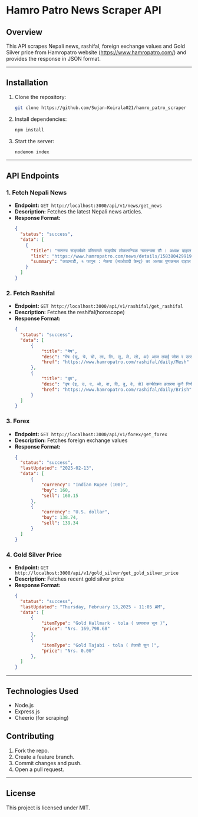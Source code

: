 # Hamro Patro News Scraper API

## Overview
This API scrapes Nepali news, rashifal, foreign exchange values and Gold Silver price from Hamropatro website (https://www.hamropatro.com/) and provides the response in JSON format.



---

## Installation

1. Clone the repository:
   ```bash
   git clone https://github.com/Sujan-Koirala021/hamro_patro_scraper
   ```

2. Install dependencies:
   ```bash
   npm install
   ```

3. Start the server:
   ```bash
   nodemon index
   ```

---

## API Endpoints

### 1. Fetch Nepali News

- **Endpoint:** `GET http://localhost:3000/api/v1/news/get_news`
- **Description:** Fetches the latest Nepali news articles.
- **Response Format:**
  ```json
  {
    "status": "success",
    "data": [
      {
        "title": "सशस्त्र सङ्घर्षको परिणामले सङ्घीय लोकतान्त्रिक गणतन्त्रमा छौँ : अध्यक्ष दाहाल",
        "link": "https://www.hamropatro.com/news/details/15838042991965172?ns=",
        "summary": "काठमाडौँ, १ फागुन : नेकपा (माओवादी केन्द्र) का अध्यक्ष पुष्पकमल दाहाल ‘प्रचण्ड’ले सशस्त्र सङ्घर्षको परिणामले अहिले देश सङ्घीय लोकतान्त्रिक गणतन्त्रमा रहेको बताउनुभएको छ । धुर्कोट गाउँपालिमा सहिद उ..."
      }
    ]
  }
  ```
### 2. Fetch Rashifal
- **Endpoint:** `GET http://localhost:3000/api/v1/rashifal/get_rashifal`
- **Description:** Fetches the reshifal(horoscope)
- **Response Format:**
  ```json
  {
    "status": "success",
    "data": [
        {
            "title": "मेष",
            "desc": "मेष (चु, चे, चो, ला, लि, लु, ले, लो, अ) आज तपाईं जोश र उत्साहले भरपुर रहनुहुनेछ साथै हजुरको कलात्मक वा रचनात्मक क्षेत्रमा विकास हुनेछ। वैदेशिक यात्राको प्रयास सफल रहनेछ। कार्यक्षेत्रमा नसोचेको लाभ मिल्नेछ। आजको शुभ रंग रातो हो भने शुभ अंक २ रहेको छ।",
            "href": "https://www.hamropatro.com/rashifal/daily/Mesh"
        },
        {
            "title": "बृष",
            "desc": "वृष (इ, उ, ए, ओ, वा, वि, वु, वे, वो) कार्यक्षेत्रमा हतारमा कुनै निर्णय नलिनुहोला। नयाँ कार्य प्रारम्भ नगरौँ। जीवनसाथीको स्वास्थ्यमा ध्यान दिनुहोस्। कानुनी आवेदन नदिनुहोस्। आजको शुभ रंग सुन्तला हो भने शुभ अंक ६ रहेको छ।",
            "href": "https://www.hamropatro.com/rashifal/daily/Brish"
        }
    ]
  }
  ```
### 3. Forex
- **Endpoint:** `GET http://localhost:3000/api/v1/forex/get_forex`
- **Description:** Fetches foreign exchange values
- **Response Format:**
  ```json
  {
    "status": "success",
    "lastUpdated": "2025-02-13",
    "data": [
        {
            "currency": "Indian Rupee (100)",
            "buy": 160,
            "sell": 160.15
        },
        {
            "currency": "U.S. dollar",
            "buy": 138.74,
            "sell": 139.34
        }
    ]
  }
  ```
### 4. Gold Silver Price
- **Endpoint:** `GET http://localhost:3000/api/v1/gold_silver/get_gold_silver_price`
- **Description:** Fetches recent gold silver price
- **Response Format:**
  ```json
  {
    "status": "success",
    "lastUpdated": "Thursday, February 13,2025 - 11:05 AM",
    "data": [
        {
            "itemType": "Gold Hallmark - tola ( छापावाल सुन )",
            "price": "Nrs. 169,798.68"
        },
        {
            "itemType": "Gold Tajabi - tola ( तेजाबी सुन )",
            "price": "Nrs. 0.00"
        },
    ]
  }
  ```

---

## Technologies Used
- Node.js
- Express.js
- Cheerio (for scraping)

## Contributing
1. Fork the repo.
2. Create a feature branch.
3. Commit changes and push.
4. Open a pull request.

---

## License
This project is licensed under MIT.


